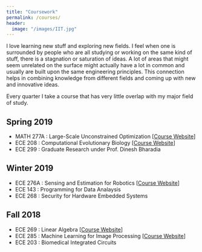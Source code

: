 ```yaml
---
title: "Coursework"
permalink: /courses/
header:
  image: "/images/IIT.jpg"
---
```


I love learning new stuff and exploring new fields. I feel when one is surrounded by people who are all studying or working on the same kind of stuff, there is a stagnation or saturation of ideas. A lot of areas that might seem unrelated on the surface might actually have a lot in common and usually are built upon the same engineering principles. This connection helps in combining knowledge from different fields and coming up with new and innovative ideas.

Every quarter I take a course that has very little overlap with my major field of study.

## Spring 2019

- MATH 277A : Large-Scale Unconstrained Optimization [[Course Website](http://www.ccom.ucsd.edu/~peg/math277a/index.html)]
- ECE 208 : Computational Evolutionary Biology [[Course Website](https://sites.google.com/a/eng.ucsd.edu/ece208/)]
- ECE 299 : Graduate Research under Prof. Dinesh Bharadia

## Winter 2019

- ECE 276A : Sensing and Estimation for Robotics [[Course Website](https://natanaso.github.io/ece276a/)]
- ECE 143 : Programming for Data Analaysis 
- ECE 268 : Security for Hardware Embedded Systems

## Fall 2018

- ECE 269 : Linear Algebra [[Course Website](http://circuit.ucsd.edu/~yhk/ece269-win18/)]
- ECE 285 : Machine Learning for Image Processing [[Course Website](https://www.charles-deledalle.fr/pages/teaching_ucsd_ece285_mlip_s2019.php)]
- ECE 203 : Biomedical Integrated Circuits

